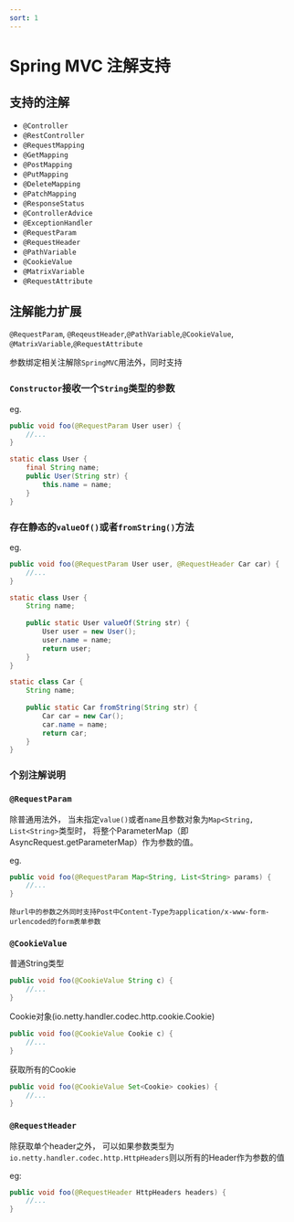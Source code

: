 ```yaml
---
sort: 1
---
```


# Spring MVC 注解支持

## 支持的注解

- `@Controller`
- `@RestController`
- `@RequestMapping`
- `@GetMapping`
- `@PostMapping`
- `@PutMapping`
- `@DeleteMapping`
- `@PatchMapping`
- `@ResponseStatus`
- `@ControllerAdvice`
- `@ExceptionHandler`
- `@RequestParam`
- `@RequestHeader`
- `@PathVariable`
- `@CookieValue`
- `@MatrixVariable`
- `@RequestAttribute`

## 注解能力扩展

`@RequestParam`, `@ReqeustHeader`,`@PathVariable`,`@CookieValue`, `@MatrixVariable`,`@RequestAttribute`

参数绑定相关注解除`SpringMVC`用法外，同时支持

### `Constructor`接收一个`String`类型的参数

eg.

```java
public void foo(@RequestParam User user) {
    //...
}

static class User {
    final String name;
    public User(String str) {
        this.name = name;
    }
}
```

### 存在静态的`valueOf()`或者`fromString()`方法

eg.

```java
public void foo(@RequestParam User user, @RequestHeader Car car) {
    //...
}

static class User {
    String name;
    
    public static User valueOf(String str) {
        User user = new User();
        user.name = name;
        return user;
    }
}

static class Car {
    String name;
    
    public static Car fromString(String str) {
        Car car = new Car();
        car.name = name;
        return car;
    }
}
```

### 个别注解说明

### `@RequestParam`

除普通用法外， 当未指定`value()`或者`name`且参数对象为`Map<String, List<String>`类型时， 将整个ParameterMap（即AsyncRequest.getParameterMap）作为参数的值。

eg.

```java
public void foo(@RequestParam Map<String, List<String> params) {
    //...
}
```

```note
除url中的参数之外同时支持Post中Content-Type为application/x-www-form-urlencoded的form表单参数
```

### `@CookieValue`

普通String类型

```java
public void foo(@CookieValue String c) {
    //...
}
```

Cookie对象(io.netty.handler.codec.http.cookie.Cookie)

```java
public void foo(@CookieValue Cookie c) {
    //...
}
```

获取所有的Cookie

```java
public void foo(@CookieValue Set<Cookie> cookies) {
    //...
}
```

### `@RequestHeader`

除获取单个header之外， 可以如果参数类型为`io.netty.handler.codec.http.HttpHeaders`则以所有的Header作为参数的值

eg:

```java
public void foo(@RequestHeader HttpHeaders headers) {
    //...
}
```
